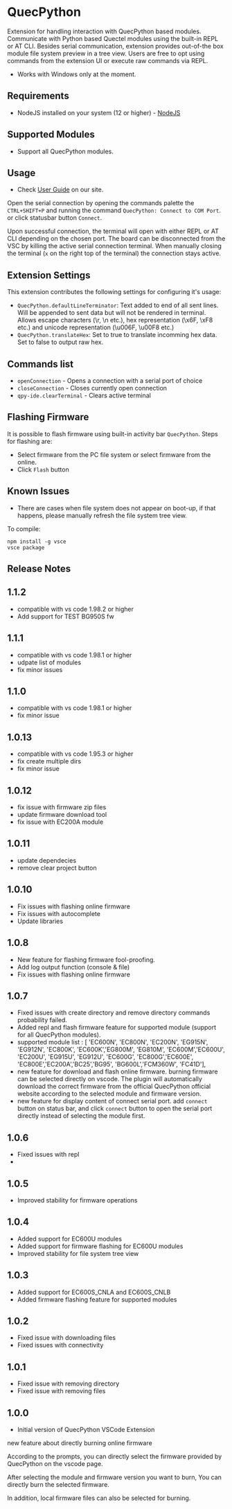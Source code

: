 # QuecPython

Extension for handling interaction with QuecPython based modules. Communicate with Python based Quectel modules using the built-in REPL or AT CLI. Besides serial communication, extension provides out-of-the box module file system preview in a tree view. Users are free to opt using commands from the extension UI or execute raw commands via REPL.

- Works with Windows only at the moment.

## Requirements
- NodeJS installed on your system (12 or higher) - [NodeJS](https://nodejs.org)

## Supported Modules
- Support all QuecPython modules.

## Usage

- Check [User Guide](https://python.quectel.com/doc/Application_guide/en/dev-tools/VSCode-Plugin-quecpython/index.html) on our site.

Open the serial connection by opening the commands palette the `CTRL+SHIFT+P` and running the command `QuecPython: Connect to COM Port`.
or click statusbar button `Connect`.

Upon successful connection, the terminal will open with either REPL or AT CLI depending on the chosen port. The board can be disconnected from the VSC by killing the active serial connection terminal. When manually closing the terminal (`x` on the right top of the terminal) the connection stays active.

## Extension Settings

This extension contributes the following settings for configuring it's usage:

* `QuecPython.defaultLineTerminator`: Text added to end of all sent lines. Will be appended to sent data but will not be rendered in terminal. Allows escape characters (\\r, \\n etc.), hex    representation (\\x6F, \\xF8 etc.) and unicode representation (\\u006F, \\u00F8 etc.)
* `QuecPython.translateHex`: Set to true to translate incomming hex data. Set to false to output raw hex.

## Commands list

* `openConnection` - Opens a connection with a serial port of choice
* `closeConnection` - Closes currently open connection
* `qpy-ide.clearTerminal` - Clears active terminal

## Flashing Firmware
It is possible to flash firmware using built-in activity bar `QuecPython`.
Steps for flashing are:
* Select firmware from the PC file system or select firmware from the online.
* Click `Flash` button

## Known Issues
* There are cases when file system does not appear on boot-up, if that happens, please manually refresh the file system tree view.

To compile:

    npm install -g vsce
    vsce package

## Release Notes
## 1.1.2
- compatible with vs code 1.98.2 or higher
- Add support for TEST BG950S fw
## 1.1.1
- compatible with vs code 1.98.1 or higher
- udpate list of modules
- fix minor issues
## 1.1.0
- compatible with vs code 1.98.1 or higher
- fix minor issue
## 1.0.13
- compatible with vs code 1.95.3 or higher
- fix create multiple dirs
- fix minor issue
## 1.0.12
- fix issue with firmware zip files
- update firmware download tool
- fix issue with EC200A module
## 1.0.11
- update dependecies
- remove clear project button
## 1.0.10
- Fix issues with flashing online firmware
- Fix issues with autocomplete
- Update libraries

## 1.0.8
- New feature for flashing firmware fool-proofing.
- Add log output function (console & file)
- Fix issues with flashing online firmware

## 1.0.7
- Fixed issues with create directory and remove directory commands probability failed.
- Added repl and flash firmware feature for supported module (support for all QuecPython modules).
- supported module list : [	'EC600N', 'EC800N', 'EC200N', 'EG915N', 'EG912N', 'EC800K', 'EC600K','EG800M', 'EG810M', 'EC600M','EC600U',  'EC200U',  'EG915U', 'EG912U', 'EC600G', 'EC800G','EC600E', 'EC800E','EC200A','BC25','BG95', 'BG600L','FCM360W', 'FC41D'],
- new feature for download and flash online firmware. burning firmware can be selected directly on vscode. The plugin will automatically download the correct firmware from the official QuecPython official website according to the selected module and firmware version.
- new feature for display content of connect serial port. add `connect` button on status bar, and click `connect` button to open the serial port directly instead of selecting the module first.

## 1.0.6
- Fixed issues with repl
- 
## 1.0.5
- Improved stability for firmware operations

## 1.0.4
- Added support for EC600U modules
- Added support for firmware flashing for EC600U modules
- Improved stability for file system tree view

## 1.0.3
- Added support for EC600S_CNLA and EC600S_CNLB
- Added firmware flashing feature for supported modules

## 1.0.2
- Fixed issue with downloading files
- Fixed issues with connectivity

## 1.0.1
- Fixed issue with removing directory
- Fixed issue with removing files

## 1.0.0
- Initial version of QuecPython VSCode Extension


new feature about directly burning online firmware

According to the prompts, you can directly select the firmware provided by QuecPython on the vscode page.

After selecting the module and firmware version you want to burn, You can directly burn the selected firmware.

In addition, local firmware files can also be selected for burning.

